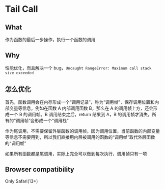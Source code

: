 # Tail Call

## What

作为函数的最后一步操作，执行一个函数的调用

## Why

性能优化，而且解决一个 bug，`Uncaught RangeError: Maximum call stack size exceeded`

## 怎么优化

首先，函数调用会在内存形成一个“调用记录”，称为“调用帧”，保存调用位置和内部变量等信息，例如在函数 A 内部调用函数 B，那么在 A 的调用帧上方，还会形成一个 B 的调用帧。B 调用结束之后，return 结果到 A，B 的调用帧才消失。所有的“调用帧”会形成一个“调用栈”

作为尾调用，不需要保留外层函数的调用帧，因为调用位置，当前函数的内部变量等信息不需要用到，所以我们直接用内层被调用的函数的“调用帧”取代外层函数的“调用帧”

如果所有函数都是尾调用，实际上完全可以做到每次执行，调用帧只有一项

## Browser compatibility

Only Safari(13+)
